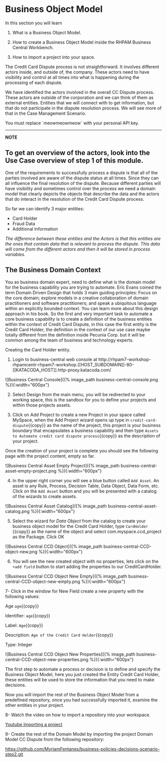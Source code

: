 
# Business Object Model

In this section you will learn

1. What is a Business Object Model.

2. How to create a Business Object Model inside the RHPAM Business Central Workbench.

3. How to import a project into your space.

The Credit Card Dispute process is not straightforward. It involves different actors inside, and outside of, the company. These actors need to have visibility and control at all times into what is happening during the processing of each dispute.

We have identified the actors involved in the overall CC Dispute process. These actors are outside of the corporation and we can think of them as external entities. Entities that we will connect with to get information, but that do not participate in the dispute resolution process. We will see more of that in the Case Management Scenario.

<aside class="notice">
You must replace `meowmeowmeow` with your personal API key.
</aside>

---
**NOTE**

To get an overview of the actors, look into the Use Case overview of step 1 of this module.
---

One of the requirements to successfully process a dispute is that all of the parties involved are aware of the dispute status at all times. Since they can all influence the final resolution of the dispute. Because different parties will have visibility and sometimes control over the process we need a domain model that clearly depicts the objects that describe the data and the actors that do interact in the resolution of the Credit Card Dispute process.

So far we can identify 3 major entities:

- Card Holder
- Fraud Data
- Additional Information

_The difference between these entities and the Actors is that this entities are the ones that contain data that is relevant to process the dispute. This data will come from the different actors and then it will be stored in process variables._

## The Business Domain Context

You as business domain expert, need to define what is the domain model for the business capability you are trying to automate. Eric Evans coined the term Domain Driven Design that holds 3 main guiding principles: Focus on the core domain; explore models in a creative collaboration of domain practitioners and software practitioners; and speak a ubiquitous language within an explicitly bounded context. You can learn more about this design approach in his book.
So the first and very important task to automate a core business capability is to create a definition of the business entities within the context of Credit Card Dispute, in this case the first entity is the Credit Card Holder, the definition in the context of our use case maybe totally different from the definition inside Pecunia Corp. but it will be common  among the team of business and technology experts.

Creating the Card Holder entity.

1. Login to business-central web console at http://rhpam7-workshop-rhpamcentr-rhpam7-workshop.[[HOST_SUBDOMAIN]]-80-[[KATACODA_HOST]].http-proxy.katacoda.com/

![Business Central Console]({% image_path business-central-console.png %}){:width="600px"}

2. Select Design from the main menu, you will be redirected to your working space, this is the sandbox for you to define your projects and within those projects assets.

3. Click on Add Project to create a new Project in your space called MySpace, when the Add Project wizard opens up type in
`credit-card-dispute`{{copy}} as the name of the project, this project is your business boundary that encapsulates a business capability and then type
`Assets to Automate credit card dispute process`{{copy}} as the description of your project.

Once the creation of your project is complete you should see the following page with the project content, empty so far.

![Business Central Asset Empty Project]({% image_path business-central-asset-empty-project.png %}){:width="600px"}

4. In the upper right corner you will see a blue button called `Add Asset`. An asset is any Rule, Process, Decision Table, Data Object, Data Form, etc. Click on the `Add Asset` button and you will be presented with a catalog of the wizards to create assets.

![Business Central Asset Catalog]({% image_path business-central-asset-catalog.png %}){:width="600px"}

5. Select the wizard for _Data Object_ from the catalog to create your business object model for the Credit Card Holder, type `CardHolder` {{copy}} as the name of the object and select com.myspace.ccd_project as the Package. Click OK

![Business Central CCD Object]({% image_path business-central-CCD-object-new.png %}){:width="600px"}

6. You will see the new created object with no properties, lets click on the `+add field` button to start adding the properties to our CreditCardHolder.

![Business Central CCD Object New Empty]({% image_path business-central-CCD-object-new-empty.png %}){:width="600px"}

7- Click  in the window for New Field create a new property with the following values:

Age `age`{{copy}}

Identifier: `age`{{copy}}

Label: `Age`{{copy}}

Description: `Age of the Credit Card Holder`{{copy}}

Type: Integer

![Business Central CCD Object New Properties]({% image_path business-central-CCD-object-new-properties.png %}){:width="600px"}

The first step to automate a process or decision is to define and specify the Business Object Model, here you just created the Entity Credit Card Holder, these entities will be used to store the information that you need to make decisions.

Now you will import the rest of the Business Object Model from a predefined repository, once you had successfully imported it, examine the other entities in your project.

8- Watch the video on how to import a repository into your workspace.

[Youtube Importing a project](https://youtu.be/LUOw1TrYDWs)


9- Create the rest of the Domain Model by importing the project Domain Model CC Dispute  from the following repository:

https://github.com/MyriamFentanes/business-policies-decisions-scenario-step2.git
